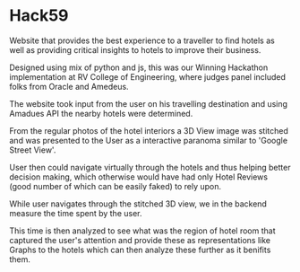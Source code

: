 # Hack59
Website that provides the best experience to a traveller to find hotels as well as providing critical insights to hotels to improve their business.


Designed using mix of python and js, this was our Winning Hackathon implementation at RV College of Engineering, where judges panel included folks from Oracle and Amedeus.

The website took input from the user on his travelling destination and using Amadues API the nearby hotels were determined.

From the regular photos of the hotel interiors a 3D View image was stitched and was presented to the User as a interactive paranoma similar to 'Google Street View'.

User then could navigate virtually through the hotels and thus helping better decision making, which otherwise would have had only Hotel Reviews (good number of which can be easily faked) to rely upon.

While user navigates through the stitched 3D view, we in the backend measure the time spent by the user.

This time is then analyzed to see what was the region of hotel room that captured the user's attention and provide these as representations like Graphs to the hotels which can then analyze these further as it benifits them.

